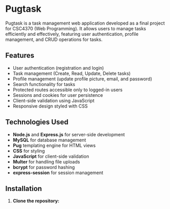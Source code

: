# Pugtask

Pugtask is a task management web application developed as a final project for CSC4370 (Web Programming). It allows users to manage tasks efficiently and effectively, featuring user authentication, profile management, and CRUD operations for tasks.

## Features

- User authentication (registration and login)
- Task management (Create, Read, Update, Delete tasks)
- Profile management (update profile picture, email, and password)
- Search functionality for tasks
- Protected routes accessible only to logged-in users
- Sessions and cookies for user persistence
- Client-side validation using JavaScript
- Responsive design styled with CSS

## Technologies Used

- **Node.js** and **Express.js** for server-side development
- **MySQL** for database management
- **Pug** templating engine for HTML views
- **CSS** for styling
- **JavaScript** for client-side validation
- **Multer** for handling file uploads
- **bcrypt** for password hashing
- **express-session** for session management

## Installation

1. **Clone the repository:**

   